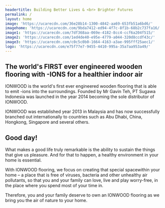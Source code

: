 ```yaml
---
headertitle: Building Better Lives & <br> Brighter Futures
permalink: /
layout: home
image: 'https://ucarecdn.com/36e28b14-1300-4842-aa69-653fb51a6bd6/'
imagehome: 'https://ucarecdn.com/9bda7412-ed94-4f7c-8f1b-68b2c737fa16/'
image1: 'https://ucarecdn.com/7df368aa-069e-4182-8cc4-ccf6a204f515/'
image2: 'https://ucarecdn.com/1ed4de40-e95e-4779-a044-320d8ccdf43c/'
image3: 'https://ucarecdn.com/c0c5c0b0-1664-4163-a3ae-995fff25aec1/'
logo: 'https://ucarecdn.com/e75f77e7-9455-4410-995a-35a7aa953a49/'
---
```

## The world's FIRST ever engineered wooden flooring with -IONS for a healthier indoor air

IONWOOD is the world's first ever engineered wooden flooring that is able to emit -ions into the surroundings. Founded by Mr Gavin Teh, PT Sugawa Indonesia was launched in the year 2014 becoming the sole distributor of IONWOOD.

IONWOOD was established year 2013 in Malaysia and has now successfully branched out internationally to countries such as Abu Dhabi, China, Hongkong, Singapore and several others.

## Good day!

What makes a good life truly remarkable is the ability to sustain the things that give us pleasure. And for that to happen, a healthy environment in your home is essential.

With IONWOOD flooring, we focus on creating that special spacewithin your home – a place that is free of viruses, bacteria and other unhealthy air pollutants, so that you and your family can love, live and play worry-free, in the place where you spend most of your time in.

Therefore, you and your family deserve to own an IONWOOD flooring as we bring you the air of nature to your home.
